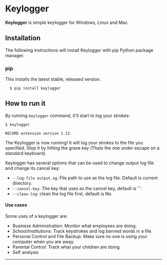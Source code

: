 # Keylogger

**Keylogger** is simple keylogger for Windows, Linux and Mac.
## Installation

The following instructions will install Keylogger with pip Python package manager.

### pip

This installs the latest stable, released version.

```
  $ pip install keylogger
```

## How to run it

By running `keylogger` command, it'll start to log your strokes:
```
$ keylogger

RECORD extension version 1.13
```

The Keylogger is now running! It will log your strokes to the file you specified. Stop it by hitting the grave key (Thats the one under escape on a standard keyboard). 

Keylogger has several options that can be used to change output log file and change its cancel key:

* `--log-file output.og`: File path to use as the log file.  Default is current directory.
* `--cancel-key`: The key that uses as the cancel key, default is '`'.
* `--clean-log`: clean the log file first, default is No.

#### Use cases

Some uses of a keylogger are:

- Business Administration: Monitor what employees are doing.
- School/Institutions: Track keystrokes and log banned words in a file.
- Personal Control and File Backup: Make sure no one is using your computer when you are away.
- Parental Control: Track what your children are doing.
- Self analysis

---

